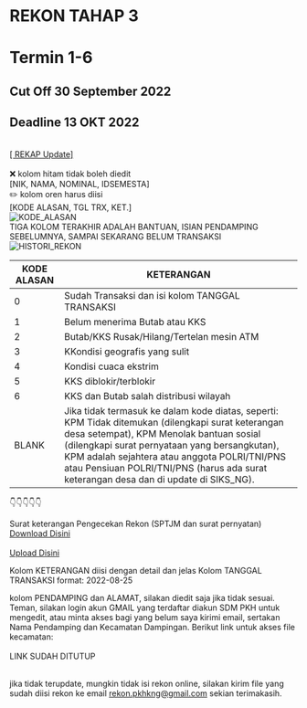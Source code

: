 # REKON TAHAP 3 
# Termin 1-6
## Cut Off 30 September 2022
## Deadline 13 OKT 2022
<br><a href="https://docs.google.com/spreadsheets/d/190d-t1_FIU_5BJJuTPMrsOjxObxC4wd4/edit?usp=sharing&ouid=103403997875377965220&rtpof=true&sd=true">[ REKAP Update]</a>
<br><br>❌ kolom hitam tidak boleh diedit<br> [NIK, NAMA, NOMINAL, IDSEMESTA]
<br>✏️ kolom oren harus diisi<br> [KODE ALASAN, TGL TRX, KET.]
<br>![KODE_ALASAN](https://user-images.githubusercontent.com/114164637/194822048-d17bd536-8351-4634-b961-77ff6ef8fd7f.png)
<br>TIGA KOLOM TERAKHIR ADALAH BANTUAN, ISIAN PENDAMPING SEBELUMNYA, SAMPAI SEKARANG BELUM  TRANSAKSI
<br>![HISTORI_REKON](https://user-images.githubusercontent.com/114164637/194822063-101879c3-42f9-439b-95e9-a928a9711784.png)
<br>

| KODE ALASAN |KETERANGAN|
| --- | --- |
| 0 | Sudah Transaksi dan isi kolom TANGGAL TRANSAKSI |
| 1 |  Belum menerima Butab atau KKS |
| 2 |  Butab/KKS Rusak/Hilang/Tertelan mesin ATM |
| 3 |  KKondisi geografis yang sulit |
| 4 | Kondisi cuaca ekstrim |
| 5 |  KKS diblokir/terblokir |
| 6 |  KKS dan Butab salah distribusi wilayah |
| BLANK |  Jika tidak termasuk ke dalam kode diatas, seperti: KPM Tidak ditemukan (dilengkapi surat keterangan desa setempat), KPM Menolak bantuan sosial (dilengkapi surat pernyataan yang bersangkutan), KPM adalah sejahtera atau anggota POLRI/TNI/PNS atau Pensiuan POLRI/TNI/PNS (harus ada surat keterangan desa dan di update di SIKS_NG). |

👇👇👇👇👇

Surat keterangan Pengecekan Rekon (SPTJM dan surat pernyatan)
<br><a href="https://docs.google.com/document/d/1-qVT17VMVJIKY4IUFWasVMjRtyNvP2lJ/edit?usp=sharing&ouid=103403997875377965220&rtpof=true&sd=true"> Download Disini</a>
<br><br><a href="https://drive.google.com/drive/folders/1-pGMxcWLbM24XaXfTvTHCLeja5wFZgoy?usp=sharing"> Upload Disini</a>

Kolom KETERANGAN diisi dengan detail dan jelas
Kolom TANGGAL TRANSAKSI format: 2022-08-25

kolom PENDAMPING dan ALAMAT, silakan diedit saja jika tidak sesuai.
Teman, silakan login akun GMAIL yang terdaftar diakun SDM PKH untuk mengedit, atau minta akses bagi yang belum saya kirimi email, sertakan Nama Pendamping dan Kecamatan Dampingan.
Berikut link untuk akses file kecamatan:
<br><br>LINK SUDAH DITUTUP<br><br>
<!--
| KECAMATAN | KECAMATAN |
| --- | --- |
|<a href="https://docs.google.com/spreadsheets/d/192fTZbX9VvhCxIU-iFnsrtv4iTGZ4GC3/edit?usp=sharing&ouid=103403997875377965220&rtpof=true&sd=true">CIAWIGEBANG</a> | <a href="https://docs.google.com/spreadsheets/d/19BJ3SUZRYEpju7eWtNKl43e_u-TuuVyj/edit?usp=sharing&ouid=103403997875377965220&rtpof=true&sd=true">JAPARA</a> |
| <a href="https://docs.google.com/spreadsheets/d/192av-efkOKmoppuaZlt6vOdNpdMKq7ER/edit?usp=sharing&ouid=103403997875377965220&rtpof=true&sd=true">CIBEUREUM</a> | <a href="https://docs.google.com/spreadsheets/d/19DM3j111GxMzwtfkxsAX4FZ1JA0G6Ozw/edit?usp=sharing&ouid=103403997875377965220&rtpof=true&sd=true">KADUGEDE</a> |
| <a href="https://docs.google.com/spreadsheets/d/191xHofT5dulPTHlPQG0XC1YpW-C6n7DE/edit?usp=sharing&ouid=103403997875377965220&rtpof=true&sd=true">CIBINGBIN</a> | <a href="https://docs.google.com/spreadsheets/d/19FjpcGJrboP2jCO5LGcGzxFpwNWX0j7f/edit?usp=sharing&ouid=103403997875377965220&rtpof=true&sd=true">KALIMANGGIS</a> |
| <a href="https://docs.google.com/spreadsheets/d/191bmRD11tSF3VFAcsYnAYE4rTEhHzrvL/edit?usp=sharing&ouid=103403997875377965220&rtpof=true&sd=true">CIDAHU</a> | <a href="https://docs.google.com/spreadsheets/d/19FwqmqjsuLHGoH04W8qWp97KyUpBbBms/edit?usp=sharing&ouid=103403997875377965220&rtpof=true&sd=true">KARANG KANCANA</a> |
| <a href="https://docs.google.com/spreadsheets/d/196NfGL6ynyVaVQ6Lla2tLOqYBMKCVlI0/edit?usp=sharing&ouid=103403997875377965220&rtpof=true&sd=true">CIGANDAMEKAR</a> | <a href="https://docs.google.com/spreadsheets/d/19GQlaBo32M2UFzVkzl-PQy2KeH-qdNa1/edit?usp=sharing&ouid=103403997875377965220&rtpof=true&sd=true">KRAMATMULYA</a> |
| <a href="https://docs.google.com/spreadsheets/d/197Fd2ZWn3PhfZDx4dHzWSTf_cF-20fG8/edit?usp=sharing&ouid=103403997875377965220&rtpof=true&sd=true">CIGUGUR</a> | <a href="https://docs.google.com/spreadsheets/d/19GkZeQmlqiLY35n4vAH80EKr_V3yAT2B/edit?usp=sharing&ouid=103403997875377965220&rtpof=true&sd=true">KUNINGAN</a> |
| <a href="https://docs.google.com/spreadsheets/d/196m0UtqXa_OCfiIVPSqUGtgGBF8q2glQ/edit?usp=sharing&ouid=103403997875377965220&rtpof=true&sd=true">CILEBAK</a> | <a href="https://docs.google.com/spreadsheets/d/19H3Zv6hiAjY3iLDg46x9h9WUsF7b36BA/edit?usp=sharing&ouid=103403997875377965220&rtpof=true&sd=true">LEBAKWANGI</a> |
| <a href="https://docs.google.com/spreadsheets/d/197M91siieJCVfm5d34tGi0q6dN-MJXkU/edit?usp=sharing&ouid=103403997875377965220&rtpof=true&sd=true">CILIMUS</a> | <a href="https://docs.google.com/spreadsheets/d/19IW2qvWj53pDgEXTIb7xKD-9dyAp2lG-/edit?usp=sharing&ouid=103403997875377965220&rtpof=true&sd=true">LURAGUNG</a> |
| <a href="https://docs.google.com/spreadsheets/d/197O5-X4wDFETLiRTZQB3MucTTDacXR9O/edit?usp=sharing&ouid=103403997875377965220&rtpof=true&sd=true">CIMAHI</a> | <a href="https://docs.google.com/spreadsheets/d/19J352HVPG6Z_6PyiwuLRrES5KIUfOl-h/edit?usp=sharing&ouid=103403997875377965220&rtpof=true&sd=true">MALEBER</a> |
| <a href="https://docs.google.com/spreadsheets/d/197NqaocWLX5gwDQHEPJUlHwcg44J0drs/edit?usp=sharing&ouid=103403997875377965220&rtpof=true&sd=true">CINIRU</a> | <a href="https://docs.google.com/spreadsheets/d/19KPj6y0eJDj2v2m4wNaoJXX_PkgqKMV_/edit?usp=sharing&ouid=103403997875377965220&rtpof=true&sd=true">MANDIRANCAN</a> |
| <a href="https://docs.google.com/spreadsheets/d/198uCussJqCxYjVpmJwkE8Ksz-2p4xAbu/edit?usp=sharing&ouid=103403997875377965220&rtpof=true&sd=true">CIPICUNG</a> | <a href="https://docs.google.com/spreadsheets/d/19JIXKr7RQcgDhW9Xz7Byb376K0yMa4Ap/edit?usp=sharing&ouid=103403997875377965220&rtpof=true&sd=true">NUSAHERANG</a> |
| <a href="https://docs.google.com/spreadsheets/d/198WcLvOhCjDvKf5wev0vMGkPpAmOLMvH/edit?usp=sharing&ouid=103403997875377965220&rtpof=true&sd=true">CIWARU</a> | <a href="https://docs.google.com/spreadsheets/d/19KjaAjkRp5b_RMMpG2vwoJEaiK2pVoaz/edit?usp=sharing&ouid=103403997875377965220&rtpof=true&sd=true">PANCALANG</a> |
| <a href="https://docs.google.com/spreadsheets/d/197RB-GhKQ2gQcBN7SVn6qYHl3QW8tSJ0/edit?usp=sharing&ouid=103403997875377965220&rtpof=true&sd=true">DARMA</a> | <a href="https://docs.google.com/spreadsheets/d/19LGjfiPnQ5Pd1etXYYkKQmFIlK-SeMje/edit?usp=sharing&ouid=103403997875377965220&rtpof=true&sd=true">PASAWAHAN</a> |
| <a href="https://docs.google.com/spreadsheets/d/19AJX8rISmHAkOe8-iRB3J6u6pQFMYvfn/edit?usp=sharing&ouid=103403997875377965220&rtpof=true&sd=true">GARAWANGI</a> | <a href="https://docs.google.com/spreadsheets/d/19M8b618wYDCM-qmPftpq4XaR2LhMce3R/edit?usp=sharing&ouid=103403997875377965220&rtpof=true&sd=true">SELAJAMBE</a> |
| <a href="https://docs.google.com/spreadsheets/d/199f4B8Yerh1yTY69nGYTDJeaMdLOn-6c/edit?usp=sharing&ouid=103403997875377965220&rtpof=true&sd=true">HANTARA</a> | <a href="https://docs.google.com/spreadsheets/d/19LonaczbkSUecFZ_NkCr2OxM8NMdXlc0/edit?usp=sharing&ouid=103403997875377965220&rtpof=true&sd=true">SINDANGAGUNG</a> |
| <a href="https://docs.google.com/spreadsheets/d/19AU8V4Etecff07HI1h3XA8e_jQekXsS-/edit?usp=sharing&ouid=103403997875377965220&rtpof=true&sd=true">JALAKSANA</a> | <a href="https://docs.google.com/spreadsheets/d/19MKOQrAPLTb9meGF6O2iVuRVDVVkL705/edit?usp=sharing&ouid=103403997875377965220&rtpof=true&sd=true">SUBANG</a> |
-->
jika tidak terupdate, mungkin tidak isi rekon online, silakan kirim file yang sudah diisi rekon ke email rekon.pkhkng@gmail.com
sekian terimakasih. 



